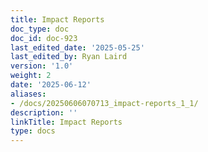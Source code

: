 ```yaml
---
title: Impact Reports
doc_type: doc
doc_id: doc-923
last_edited_date: '2025-05-25'
last_edited_by: Ryan Laird
version: '1.0'
weight: 2
date: '2025-06-12'
aliases:
- /docs/20250606070713_impact-reports_1_1/
description: ''
linkTitle: Impact Reports
type: docs
---
```


